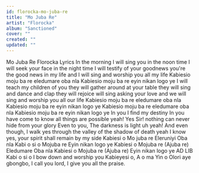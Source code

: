 ```yaml
---
id: florocka-mo-juba-re
title: "Mo Juba Re"
artist: "Florocka"
album: "Sanctioned"
cover: ""
created: ""
updated: ""
---
```


Mo Juba Re
Florocka
Lyrics
In the morning
I will sing you
in the noon time
I will seek your face
in the night time
I will testify
of your goodnews
you're the good news in my life
and I will sing and worship you
all my life
Kabiesio moju ba re
eledumare oba nla
Kabiesio moju ba re
eyin nikan logo ye
I will teach my children of you
they will gather around at your table
they will sing and dance and clap
they will rejoice
will sing asking your love
and we will sing and worship you
all our life
Kabiesio moju ba re
eledumare oba nla
Kabiesio moju ba re
eyin nikan logo ye
Kabiesio moju ba re
eledumare oba nla
Kabiesio moju ba re
eyin nikan logo ye
In you I find my destiny
In you have come to know all things are possible yeah!
Yes Sir! nothing can never hide from your glory
Even to you,
The darkness is light uh yeah!
And even though,
I walk yes through the valley of the shadow of death
yeah
I know yes, your spirit shall remain by my side
Kabiesi o
Mo juba re
Eleruniyi
Oba nla
Kabi o si o
Mojuba re
Eyin nikan logo ye
Kabiesi o
Mojuba re (Ajuba re)
Eledumare
Oba nla
Kabiesi o
Mojuba re (Ajuba re)
Eyin nikan logo ye
AD LIB
Kabi o si o
I bow down and worship you
Kabieyesi o,
A o ma Yin o
Olori aye gbongbo,
I call you lord,
I give you all the praise.